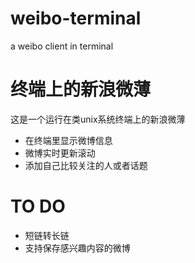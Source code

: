 weibo-terminal
==============

a weibo client in terminal

终端上的新浪微薄
==============

这是一个运行在类unix系统终端上的新浪微薄
+ 在终端里显示微博信息
+ 微博实时更新滚动
+ 添加自己比较关注的人或者话题

TO DO 
=====

+ 短链转长链
+ 支持保存感兴趣内容的微博
